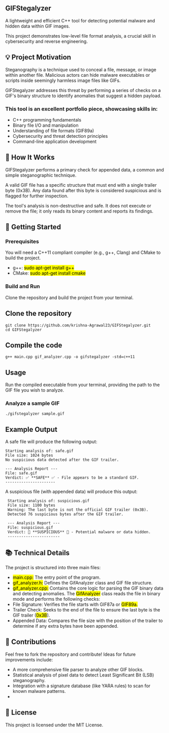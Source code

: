 ## GIFStegalyzer 
A lightweight and efficient C++ tool for detecting potential malware and hidden data within GIF images. 

This project demonstrates low-level file format analysis, a crucial skill in cybersecurity and reverse engineering.
## 💡 Project Motivation 
Steganography is a technique used to conceal a file, message, or image within another file. Malicious actors can hide malware executables or scripts inside seemingly harmless image files like GIFs.

GIFStegalyzer addresses this threat by performing a series of checks on a GIF's binary structure to identify anomalies that suggest a hidden payload.
### This tool is an excellent portfolio piece, showcasing skills in:
- C++ programming fundamentals
- Binary file I/O and manipulation
- Understanding of file formats (GIF89a)
- Cybersecurity and threat detection principles
- Command-line application development
## 🔬 How It Works
GIFStegalyzer performs a primary check for appended data, a common and simple steganographic technique.

A valid GIF file has a specific structure that must end with a single trailer byte (0x3B). Any data found after this byte is considered suspicious and is flagged for further inspection.

The tool's analysis is non-destructive and safe. It does not execute or remove the file; it only reads its binary content and reports its findings.
## 🚀 Getting Started
### Prerequisites
You will need a C++11 compliant compiler (e.g., g++, Clang) and CMake to build the project.

- g++: <mark>sudo apt-get install g++</mark>
- CMake: <mark>sudo apt-get install cmake</mark>
### Build and Run
Clone the repository and build the project from your terminal.
## Clone the repository           
    git clone https://github.com/krishna-Agrawal23/GIFStegalyzer.git
    cd GIFStegalyzer
## Compile the code
    g++ main.cpp gif_analyzer.cpp -o gifstegalyzer -std=c++11
## Usage
Run the compiled executable from your terminal, providing the path to the GIF file you wish to analyze.
### Analyze a sample GIF
    ./gifstegalyzer sample.gif
## Example Output
A safe file will produce the following output:

    Starting analysis of: safe.gif
    File size: 1024 bytes
    No suspicious data detected after the GIF trailer.
           
    --- Analysis Report ---
    File: safe.gif
    Verdict: ✅ **SAFE** ✅ - File appears to be a standard GIF.
    ----------------------
A suspicious file (with appended data) will produce this output:
          
     Starting analysis of: suspicious.gif
     File size: 1100 bytes
     Warning: The last byte is not the official GIF trailer (0x3B).
     Detected 76 suspicious bytes after the GIF trailer.
           
     --- Analysis Report ---
     File: suspicious.gif
     Verdict: 🚨 **SUSPICIOUS** 🚨 - Potential malware or data hidden.
     -----------------------
     
## 📚 Technical Details
The project is structured into three main files:
- <mark>main.cpp:</mark> The entry point of the program.
- <mark>gif_analyzer.h:</mark> Defines the GifAnalyzer class and GIF file structure.
- <mark>gif_analyzer.cpp:</mark> Contains the core logic for parsing the GIF binary data and detecting anomalies.
The <mark>GifAnalyzer</mark> class reads the file in binary mode and performs the following checks:
- File Signature: Verifies the file starts with <amrk>GIF87a</mark> or <mark>GIF89a.</mark>
- Trailer Check: Seeks to the end of the file to ensure the last byte is the GIF trailer (<mark>0x3B</mark>).
- Appended Data: Compares the file size with the position of the trailer to determine if any extra bytes have been appended.

## 🤝 Contributions
Feel free to fork the repository and contribute! Ideas for future improvements include:
- A more comprehensive file parser to analyze other GIF blocks.
- Statistical analysis of pixel data to detect Least Significant Bit (LSB) steganography.
- Integration with a signature database (like YARA rules) to scan for known malware patterns.
- 
## 📄 License
This project is licensed under the MIT License.

#
